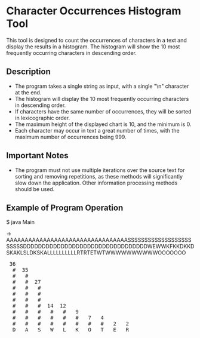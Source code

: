 # Character Occurrences Histogram Tool

This tool is designed to count the occurrences of characters in a text and display the results in a histogram. The histogram will show the 10 most frequently occurring characters in descending order.

## Description

- The program takes a single string as input, with a single "\n" character at the end.
- The histogram will display the 10 most frequently occurring characters in descending order.
- If characters have the same number of occurrences, they will be sorted in lexicographic order.
- The maximum height of the displayed chart is 10, and the minimum is 0.
- Each character may occur in text a great number of times, with the maximum number of occurrences being 999.

## Important Notes

- The program must not use multiple iterations over the source text for sorting and removing repetitions, as these methods will significantly slow down the application. Other information processing methods should be used.

## Example of Program Operation

$ java Main  

->   AAAAAAAAAAAAAAAAAAAAAAAAAAAAAAAAASSSSSSSSSSSSSSSSSSSSSSSSDDDDDDDDDDDDDDDDDDDDDDDDDDDDDDDDDWEWWKFKKDKKDSKAKLSLDKSKALLLLLLLLLLRTRTETWTWWWWWWWWWWOOOOOOO

<pre>
 36  
  #  35  
  #   #
  #   #  27  
  #   #   #  
  #   #   #    
  #   #   #  
  #   #   #  14  12  
  #   #   #   #   #   9  
  #   #   #   #   #   #   7   4  
  #   #   #   #   #   #   #   #   2   2  
  D   A   S   W   L   K   O   T   E   R  
</pre>